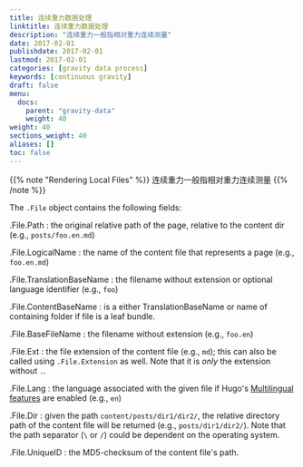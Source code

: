 ```yaml
---
title: 连续重力数据处理
linktitle: 连续重力数据处理
description: "连续重力一般指相对重力连续测量"
date: 2017-02-01
publishdate: 2017-02-01
lastmod: 2017-02-01
categories: [gravity data process]
keywords: [continuous gravity]
draft: false
menu:
  docs:
    parent: "gravity-data"
    weight: 40
weight: 40
sections_weight: 40
aliases: []
toc: false
---
```


{{% note "Rendering Local Files" %}}
连续重力一般指相对重力连续测量
{{% /note %}}

The `.File` object contains the following fields:

.File.Path
: the original relative path of the page, relative to the content dir (e.g., `posts/foo.en.md`)

.File.LogicalName
: the name of the content file that represents a page (e.g., `foo.en.md`)

.File.TranslationBaseName
: the filename without extension or optional language identifier (e.g., `foo`)

.File.ContentBaseName
: is a either TranslationBaseName or name of containing folder if file is a leaf bundle.

.File.BaseFileName
: the filename without extension (e.g., `foo.en`)

.File.Ext
: the file extension of the content file (e.g., `md`); this can also be called using `.File.Extension` as well. Note that it is *only* the extension without `.`.

.File.Lang
: the language associated with the given file if Hugo's [Multilingual features][multilingual] are enabled (e.g., `en`)

.File.Dir
: given the path `content/posts/dir1/dir2/`, the relative directory path of the content file will be returned (e.g., `posts/dir1/dir2/`). Note that the path separator (`\` or `/`) could be dependent on the operating system.

.File.UniqueID
: the MD5-checksum of the content file's path.

[Multilingual]: /content-management/multilingual/
